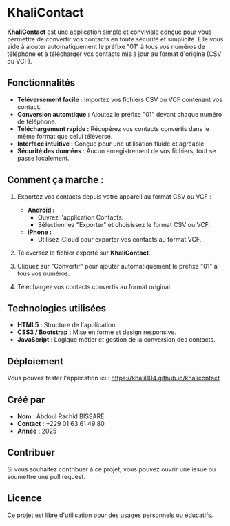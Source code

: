 # KhaliContact

**KhaliContact** est une application simple et conviviale conçue pour vous permettre de convertir vos contacts en toute sécurité et simplicité. Elle vous aide à ajouter automatiquement le préfixe "01" à tous vos numéros de téléphone et à télécharger vos contacts mis à jour au format d'origine (CSV ou VCF).

## Fonctionnalités 

- **Téléversement facile :** Importez vos fichiers CSV ou VCF contenant vos contact.
- **Conversion automtique :** Ajoutez le préfixe "01" devant chaque numéro de téléphone.
- **Téléchargement rapide :** Récupérez vos contacts convertis dans le même format que celui téléversé.
- **Interface intuitive :** Conçue pour une utilisation fluide et agréable.
- **Sécurité des données** : Aucun enregistrement de vos fichiers, tout se passe localement.

## Comment ça marche : 
1. Exportez vos contacts depuis votre appareil au format CSV ou VCF :
    - **Android :** 
       - Ouvrez l'application Contacts.
       - Sélectionnez "Exporter" et choisissez le format CSV ou VCF.
    - **iPhone :**
       - Utilisez iCloud pour exporter vos contacts au format VCF.

2. Téléversez le fichier exporté sur **KhaliContact**.
3. Cliquez sur "Convertir" pour ajouter automatiquement le préfixe "01" à tous vos numéros.
4. Téléchargez vos contacts convertis au format original.

## Technologies utilisées

- **HTML5** :  Structure de l'application.
- **CSS3 / Bootstrap** : Mise en forme et design responsive.
- **JavaScript** : Logique métier et gestion de la conversion des contacts.

## Déploiement

Vous pouvez tester l'application ici : https://khalil104.github.io/khalicontact

## Créé par
- **Nom** : Abdoul Rachid BISSARE  
- **Contact** : +229 01 63 61 49 80  
- **Année** : 2025

## Contribuer
Si vous souhaitez contribuer à ce projet, vous pouvez ouvrir une issue ou soumettre une pull request.

## Licence
Ce projet est libre d'utilisation pour des usages personnels ou éducatifs.
